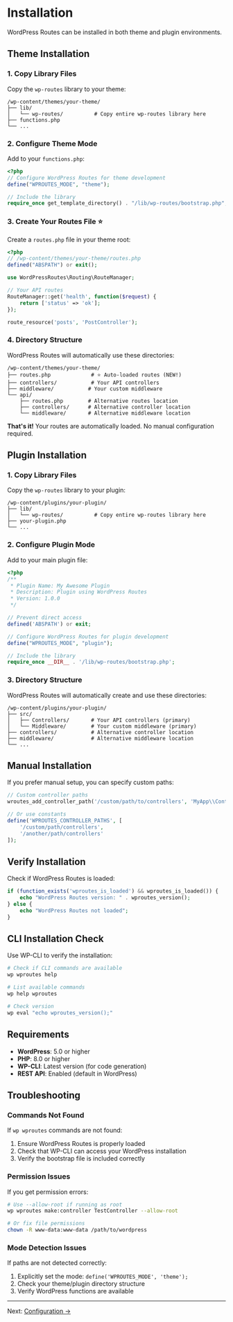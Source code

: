# Installation

WordPress Routes can be installed in both theme and plugin environments.

## Theme Installation

### 1. Copy Library Files

Copy the `wp-routes` library to your theme:

```
/wp-content/themes/your-theme/
├── lib/
│   └── wp-routes/          # Copy entire wp-routes library here
├── functions.php
└── ...
```

### 2. Configure Theme Mode

Add to your `functions.php`:

```php
<?php
// Configure WordPress Routes for theme development
define("WPROUTES_MODE", "theme");

// Include the library
require_once get_template_directory() . "/lib/wp-routes/bootstrap.php";
```

### 3. Create Your Routes File ⭐

Create a `routes.php` file in your theme root:

```php
<?php
// /wp-content/themes/your-theme/routes.php
defined("ABSPATH") or exit();

use WordPressRoutes\Routing\RouteManager;

// Your API routes
RouteManager::get('health', function($request) {
    return ['status' => 'ok'];
});

route_resource('posts', 'PostController');
```

### 4. Directory Structure

WordPress Routes will automatically use these directories:

```
/wp-content/themes/your-theme/
├── routes.php             # ⭐ Auto-loaded routes (NEW!)
├── controllers/           # Your API controllers  
├── middleware/           # Your custom middleware
└── api/
    ├── routes.php        # Alternative routes location
    ├── controllers/      # Alternative controller location
    └── middleware/       # Alternative middleware location
```

**That's it!** Your routes are automatically loaded. No manual configuration required.

## Plugin Installation

### 1. Copy Library Files

Copy the `wp-routes` library to your plugin:

```
/wp-content/plugins/your-plugin/
├── lib/
│   └── wp-routes/          # Copy entire wp-routes library here
├── your-plugin.php
└── ...
```

### 2. Configure Plugin Mode

Add to your main plugin file:

```php
<?php
/**
 * Plugin Name: My Awesome Plugin
 * Description: Plugin using WordPress Routes
 * Version: 1.0.0
 */

// Prevent direct access
defined('ABSPATH') or exit;

// Configure WordPress Routes for plugin development
define("WPROUTES_MODE", "plugin");

// Include the library
require_once __DIR__ . '/lib/wp-routes/bootstrap.php';
```

### 3. Directory Structure

WordPress Routes will automatically create and use these directories:

```
/wp-content/plugins/your-plugin/
├── src/
│   ├── Controllers/       # Your API controllers (primary)
│   └── Middleware/        # Your custom middleware (primary)
├── controllers/           # Alternative controller location
├── middleware/            # Alternative middleware location
└── ...
```

## Manual Installation

If you prefer manual setup, you can specify custom paths:

```php
// Custom controller paths
wroutes_add_controller_path('/custom/path/to/controllers', 'MyApp\\Controllers');

// Or use constants
define('WPROUTES_CONTROLLER_PATHS', [
    '/custom/path/controllers',
    '/another/path/controllers'
]);
```

## Verify Installation

Check if WordPress Routes is loaded:

```php
if (function_exists('wproutes_is_loaded') && wproutes_is_loaded()) {
    echo "WordPress Routes version: " . wproutes_version();
} else {
    echo "WordPress Routes not loaded";
}
```

## CLI Installation Check

Use WP-CLI to verify the installation:

```bash
# Check if CLI commands are available
wp wproutes help

# List available commands
wp help wproutes

# Check version
wp eval "echo wproutes_version();"
```

## Requirements

- **WordPress**: 5.0 or higher
- **PHP**: 8.0 or higher
- **WP-CLI**: Latest version (for code generation)
- **REST API**: Enabled (default in WordPress)

## Troubleshooting

### Commands Not Found

If `wp wproutes` commands are not found:

1. Ensure WordPress Routes is properly loaded
2. Check that WP-CLI can access your WordPress installation
3. Verify the bootstrap file is included correctly

### Permission Issues

If you get permission errors:

```bash
# Use --allow-root if running as root
wp wproutes make:controller TestController --allow-root

# Or fix file permissions
chown -R www-data:www-data /path/to/wordpress
```

### Mode Detection Issues

If paths are not detected correctly:

1. Explicitly set the mode: `define('WPROUTES_MODE', 'theme');`
2. Check your theme/plugin directory structure
3. Verify WordPress functions are available

---

Next: [Configuration →](configuration.md)